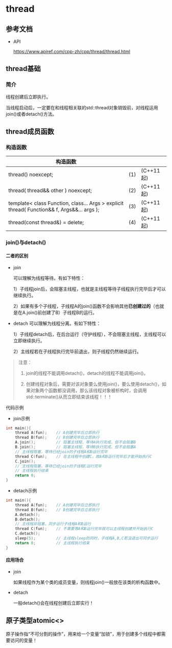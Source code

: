 # thread

## 参考文档

- API

  https://www.apiref.com/cpp-zh/cpp/thread/thread.html



## thread基础

### 简介

线程创建后立即执行。

当线程启动后，一定要在和线程相关联的std::thread对象销毁前，对线程运用join()或者detach()方法。

## thread成员函数
### 构造函数
| 构造函数                                                     |      |            |
| ------------------------------------------------------------ | ---- | ---------- |
| thread() noexcept;                                           | (1)  | (C++11 起) |
| thread( thread&& other ) noexcept;                           | (2)  | (C++11 起) |
| template< class Function, class... Args > explicit thread( Function&& f, Args&&... args ); | (3)  | (C++11 起) |
| thread(const thread&) = delete;                              | (4)  | (C++11 起) |

### join()与detach()

#### 二者的区别

- join

  可以理解为线程等待。有如下特性：

  1）子线程join后，会阻塞主线程，也就是主线程等待子线程执行完毕后才可以继续执行。

  2）如果有多个子线程，子线程A的join()函数不会影响其他**已创建过的**（也就是在A.join()前创建了B）子线程B的运行。

- detach
  可以理解为线程分离。有如下特性：
  
  1）子线程detach后，在后台运行（守护线程），不会阻塞主线程，主线程可以立即继续执行。
  
  2）主线程若在子线程执行完毕前退出，则子线程仍然继续运行。

> 注意：
>
> 1. join的线程不能调用detach()，detach的线程不能调用join()。
>
> 2. 创建线程对象后，需要对该对象要么使用join()，要么使用detach()，如果对象两个函数都没调用，那么该线程对象被析构时，会调用std::terminate()从而立即结束该线程！！！

代码示例

- join示例

```c++
int main(){
    thread A(fun);    // A创建完毕后立即执行
    thread B(fun);    // B创建完毕后立即执行
    A.join();         // 阻塞主线程，等待A执行完成，但不会阻塞B
    B.join();         // 阻塞主线程，等待B执行完成，但不会阻塞A
    // 主线程阻塞，等待已经join的子线程A和B运行完毕
    thread C(fun);    // 在主线程中创建C，故A和B运行完毕后才能开始执行C
    C.join(); 
    // 主线程阻塞，等待已经join的子线程C运行完毕
    // 主线程执行结束
    return 0;
}
```

- detach示例

```c++
int main(){
    thread A(fun);    // A创建完毕后立即执行
    thread B(fun);    // B创建完毕后立即执行
    A.detach();       
    B.detach();
    // 主线程非阻塞，同步运行子线程A和B运行
    thread C(fun);    // 不需要等A和B运行完毕就可以主线程创建并开始执行C
    C.detach(); 
    sleep(5);         // 主线程sleep的同时，子线程A,B,C若没退出可同步运行
    return 0;         // 主线程执行结束
}
```

#### 应用场合

- join

  如果线程作为某个类的成员变量，则线程join()一般放在该类的析构函数中。

- detach

  一般detach()会在线程创建后立即实行！

## 原子类型atomic<>

原子操作指“不可分割的操作”，用来给一个变量“加锁”，用于创建多个线程中都需要访问的变量！